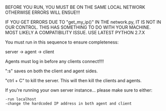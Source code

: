 BEFORE YOU RUN, YOU MUST BE ON THE SAME LOCAL NETWORK
OTHERWISE ERRORS WILL ENSUE!!!

IF YOU GET ERRORS DUE TO "get_my_ip()" IN THE network.py, 
IT IS NOT IN OUR CONTROL. THIS HAS SOMETHING TO DO WITH YOUR
MACHINE. MOST LIKELY A COMPATIBILITY ISSUE. USE LATEST PYTHON 2.7.X



You must run in this sequence to ensure completeness:

server -> agent -> client

Agents must log in before any clients connect!!!!

":s" saves on both the client and agent sides.

"ctrl + C" to kill the server. This will then kill the clients and agents.

If you're running your own server instance... please make sure
to either:

	-run localhost
	-change the hardcoded IP address in both agent and client